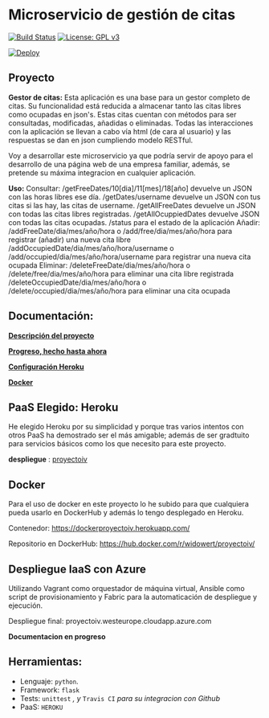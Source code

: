 # Microservicio de gestión de citas
[![Build Status](https://travis-ci.org/widowert/ProyectoIV.svg?branch=master)](https://travis-ci.org/widowert/ProyectoIV)
[![License: GPL v3](https://img.shields.io/badge/License-GPL%20v3-blue.svg)](https://www.gnu.org/licenses/gpl-3.0)

[![Deploy](https://www.herokucdn.com/deploy/button.svg)](https://proyectoiv.herokuapp.com)

## Proyecto

__Gestor de citas:__
Esta aplicación es una base para un gestor completo de citas. Su funcionalidad está reducida a almacenar tanto las citas libres como ocupadas en json's. Estas citas cuentan con métodos para ser consultadas, modificadas, añadidas o eliminadas. Todas las interacciones con la aplicación se llevan a cabo vía html (de cara al usuario) y las respuestas se dan en json cumpliendo modelo RESTful.

Voy a desarrollar este microservicio ya que podría servir de apoyo para el desarrollo de una página web de una empresa familiar, además, se pretende su máxima integracion en cualquier aplicación.

__Uso:__
Consultar: 
  /getFreeDates/10[dia]/11[mes]/18[año] devuelve un JSON con las horas libres ese día.
  /getDates/username devuelve un JSON con tus citas si las hay, las citas de username.
  /getAllFreeDates devuelve un JSON con todas las citas libres registradas.
  /getAllOcuppiedDates devuelve JSON con todas las citas ocupadas.
  /status para el estado de la aplicación
 Añadir:
  /addFreeDate/dia/mes/año/hora o /add/free/dia/mes/año/hora para registrar (añadir) una nueva cita libre
  /addOccupiedDate/dia/mes/año/hora/username o /add/occupied/dia/mes/año/hora/username para registrar una nueva cita ocupada
 Eliminar:
  /deleteFreeDate/dia/mes/año/hora o /delete/free/dia/mes/año/hora para eliminar una cita libre registrada
  /deleteOccupiedDate/dia/mes/año/hora o /delete/occupied/dia/mes/año/hora para eliminar una cita ocupada
  
## Documentación:

[__Descripción del proyecto__](https://widowert.github.io/ProyectoIV/doc/description)

[__Progreso, hecho hasta ahora__](https://widowert.github.io/ProyectoIV/doc/bynow)

[__Configuración Heroku__](https://widowert.github.io/ProyectoIV/doc/heroku)

[__Docker__](https://widowert.github.io/ProyectoIV/doc/docker)


## PaaS Elegido: Heroku

He elegido Heroku por su simplicidad y porque tras varios intentos con otros PaaS ha demostrado ser el más amigable; además de ser gradtuito para servicios básicos como los que necesito para este proyecto. 

**despliegue** : [proyectoiv](https://proyectoiv.herokuapp.com)

## Docker

Para el uso de docker en este proyecto lo he subido para que cualquiera pueda usarlo en DockerHub y además lo tengo desplegado en Heroku.

Contenedor: https://dockerproyectoiv.herokuapp.com/

Repositorio en DockerHub: https://hub.docker.com/r/widowert/proyectoiv/

## Despliegue IaaS con Azure

Utilizando Vagrant como orquestador de máquina virtual, Ansible como script de provisionamiento y Fabric para la automaticación de despliegue y ejecución.

Despliegue final: proyectoiv.westeurope.cloudapp.azure.com

**__Documentacion en progreso__**

## Herramientas:

+ Lenguaje: `python`.
+ Framework: `flask`
+ Tests: `unittest` _, y_ `Travis CI` _para su integracion con Github_
+ PaaS: `HEROKU`




